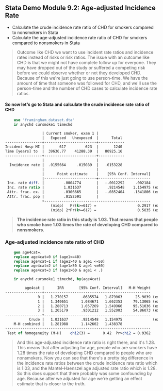 ##  Stata Demo Module 9.2: Age-adjusted Incidence Rate ##
* Calculate the crude incidence rate ratio of CHD for smokers compared to nonsmokers in Stata
* Calculate the age-adjusted incidence rate ratio of CHD for smokers compared to nonsmokers in Stata

> Outcome like CHD we want to use incident rate ratios and incidence rates instead of risks or risk ratios. The issue with an outcome like CHD is that we might not have complete follow up for everyone. They may have dropped out of the study or suffered a competing risk before we could observe whether or not they developed CHD.  
> Because of this we're just going to use person-time. We have the amount of time that someone was followed for CHD, and we'll use the person-time and the number of CHD cases to calculate incidence rate ratios.

#### So now let's go to Stata and calculate the crude incidence rate ratio of CHD #####

```stata
	use "framingham_dataset.dta"
	ir anychd cursmoke1 timechd
```

```stata
                 | Current smoker, exam 1 |
                 |   Exposed   Unexposed  |      Total
-----------------+------------------------+------------
Incident Hosp MI |       617         623  |       1240
Time [years] to  |  39636.77    41288.39  |   80925.16
-----------------+------------------------+------------
                 |                        |
  Incidence rate |  .0155664     .015089  |   .0153228
                 |                        |
                 |      Point estimate    |    [95% Conf. Interval]
                 |------------------------+------------------------
 Inc. rate diff. |         .0004774       |   -.0012292     .002184 
 Inc. rate ratio |         1.031637       |    .9214548    1.154975 (exact)
 Attr. frac. ex. |         .0306665       |   -.0852404    .1341806 (exact)
 Attr. frac. pop |         .0152591       |
                 +-------------------------------------------------
                     (midp)   Pr(k>=617) =                   0.2917 (exact)
                     (midp) 2*Pr(k>=617) =                   0.5835 (exact)
```

> **The incidence rate ratio in this study is 1.03. That means that people who smoke have 1.03 times the rate of developing CHD compared to nonsmokers.**

### Age-adjusted incidence rate ratio of CHD ###

```stata
	gen age4cat=.
	replace age4cat=0 if (age1<=40)
	replace age4cat=1 if (age1>40 & age1 <=50)
	replace age4cat=2 if (age1>50 & age1 <=60)
	replace age4cat=3 if (age1>60 & age1 < .)

	ir anychd cursmoke1 timechd, by(age4cat)
```

```stata
         age4cat |      IRR       [95% Conf. Interval]   M-H Weight
-----------------+-------------------------------------------------
               0 |   1.270157      .8685574   1.879063      25.9039 (exact)
               1 |   1.340651      1.084671   1.662353     79.13065 (exact)
               2 |   1.280713      1.057269   1.549966     95.51036 (exact)
               3 |   1.205179      .9301212   1.552003     54.86073 (exact)
-----------------+-------------------------------------------------
           Crude |   1.031637      .9214548   1.154975              (exact)
    M-H combined |   1.281988      1.142602   1.438378
-------------------------------------------------------------------
 Test of homogeneity (M-H)    chi2(3) =      0.42  Pr>chi2 = 0.9362
```

> And this age-adjusted incidence rate ratio is right there, and it's 1.28. This means that after adjusting for age, people who are smokers have 1.28 times the rate of developing CHD compared to people who are nonsmokers. Now you can see that there's a pretty big difference in the incidence rate ratios between the crude incidence rate ratio which is 1.03, and the Mantel-Haenszel age adjusted rate ratio which is 1.28.  
> So this does support that there probably was some confounding by age. Because after we adjusted for age we're getting an effect estimate that is closer to the truth.




